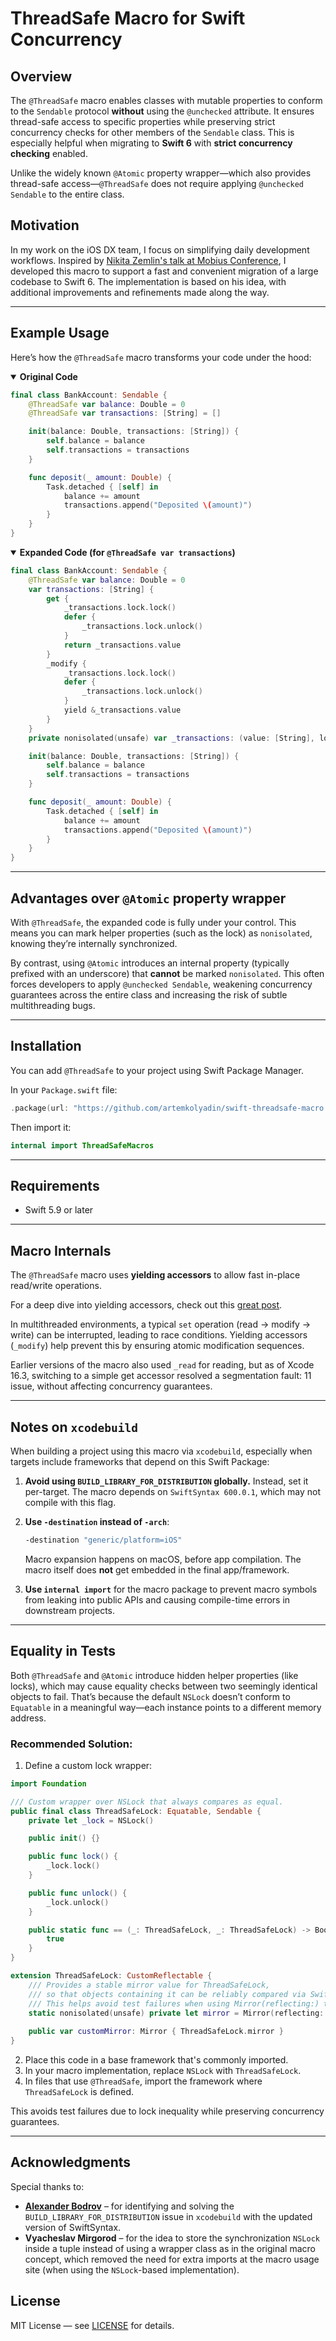 # ThreadSafe Macro for Swift Concurrency

## Overview

The `@ThreadSafe` macro enables classes with mutable properties to conform to the `Sendable` protocol **without** using the `@unchecked` attribute. It ensures thread-safe access to specific properties while preserving strict concurrency checks for other members of the `Sendable` class. This is especially helpful when migrating to **Swift 6** with **strict concurrency checking** enabled.

Unlike the widely known `@Atomic` property wrapper—which also provides thread-safe access—`@ThreadSafe` does not require applying `@unchecked Sendable` to the entire class.

## Motivation

In my work on the iOS DX team, I focus on simplifying daily development workflows. Inspired by [Nikita Zemlin's talk at Mobius Conference](https://youtu.be/035WscXr7Xo?t=937), I developed this macro to support a fast and convenient migration of a large codebase to Swift 6. The implementation is based on his idea, with additional improvements and refinements made along the way.

---

## Example Usage

Here’s how the `@ThreadSafe` macro transforms your code under the hood:

<details open>
<summary><strong>Original Code</strong></summary>

```swift
final class BankAccount: Sendable {
    @ThreadSafe var balance: Double = 0
    @ThreadSafe var transactions: [String] = []

    init(balance: Double, transactions: [String]) {
        self.balance = balance
        self.transactions = transactions
    }

    func deposit(_ amount: Double) {
        Task.detached { [self] in
            balance += amount
            transactions.append("Deposited \(amount)")
        }
    }
}
```
</details>

<details open>
<summary><strong>Expanded Code (for <code>@ThreadSafe var transactions</code>)</strong></summary>

```swift
final class BankAccount: Sendable {
    @ThreadSafe var balance: Double = 0
    var transactions: [String] {
        get {
            _transactions.lock.lock()
            defer {
                _transactions.lock.unlock()
            }
            return _transactions.value
        }
        _modify {
            _transactions.lock.lock()
            defer {
                _transactions.lock.unlock()
            }
            yield &_transactions.value
        }
    }
    private nonisolated(unsafe) var _transactions: (value: [String], lock: NSLock) = ([], NSLock())

    init(balance: Double, transactions: [String]) {
        self.balance = balance
        self.transactions = transactions
    }

    func deposit(_ amount: Double) {
        Task.detached { [self] in
            balance += amount
            transactions.append("Deposited \(amount)")
        }
    }
}
```
</details>

---

## Advantages over `@Atomic` property wrapper

With `@ThreadSafe`, the expanded code is fully under your control. This means you can mark helper properties (such as the lock) as `nonisolated`, knowing they’re internally synchronized.

By contrast, using `@Atomic` introduces an internal property (typically prefixed with an underscore) that **cannot** be marked `nonisolated`. This often forces developers to apply `@unchecked Sendable`, weakening concurrency guarantees across the entire class and increasing the risk of subtle multithreading bugs.

---

## Installation

You can add `@ThreadSafe` to your project using Swift Package Manager.

In your `Package.swift` file:

```swift
.package(url: "https://github.com/artemkolyadin/swift-threadsafe-macro.git", from: "1.0.0")
```

Then import it:

```swift
internal import ThreadSafeMacros
```

---

## Requirements

* Swift 5.9 or later

---

## Macro Internals

The `@ThreadSafe` macro uses **yielding accessors** to allow fast in-place read/write operations.

For a deep dive into yielding accessors, check out this [great post](https://trycombine.com/posts/swift-read-modify-coroutines/).

In multithreaded environments, a typical `set` operation (read → modify → write) can be interrupted, leading to race conditions. Yielding accessors (`_modify`) help prevent this by ensuring atomic modification sequences.

Earlier versions of the macro also used `_read` for reading, but as of Xcode 16.3, switching to a simple get accessor resolved a segmentation fault: 11 issue, without affecting concurrency guarantees.

---

## Notes on `xcodebuild`

When building a project using this macro via `xcodebuild`, especially when targets include frameworks that depend on this Swift Package:

1. **Avoid using `BUILD_LIBRARY_FOR_DISTRIBUTION` globally.** Instead, set it per-target. The macro depends on `SwiftSyntax 600.0.1`, which may not compile with this flag.

2. **Use `-destination` instead of `-arch`**:

   ```bash
   -destination "generic/platform=iOS"
   ```

   Macro expansion happens on macOS, before app compilation. The macro itself does **not** get embedded in the final app/framework.

3. **Use `internal import`** for the macro package to prevent macro symbols from leaking into public APIs and causing compile-time errors in downstream projects.

---

## Equality in Tests

Both `@ThreadSafe` and `@Atomic` introduce hidden helper properties (like locks), which may cause equality checks between two seemingly identical objects to fail. That’s because the default `NSLock` doesn’t conform to `Equatable` in a meaningful way—each instance points to a different memory address.

### Recommended Solution:

1. Define a custom lock wrapper:

```swift
import Foundation

/// Custom wrapper over NSLock that always compares as equal.
public final class ThreadSafeLock: Equatable, Sendable {
    private let _lock = NSLock()

    public init() {}

    public func lock() {
        _lock.lock()
    }

    public func unlock() {
        _lock.unlock()
    }

    public static func == (_: ThreadSafeLock, _: ThreadSafeLock) -> Bool {
        true
    }
}

extension ThreadSafeLock: CustomReflectable {
    /// Provides a stable mirror value for ThreadSafeLock, 
    /// so that objects containing it can be reliably compared via Swift Reflection in tests.
    /// This helps avoid test failures when using Mirror(reflecting:) to compare object structures.
    static nonisolated(unsafe) private let mirror = Mirror(reflecting: "ThreadSafeLock")
    
    public var customMirror: Mirror { ThreadSafeLock.mirror }
}
```

2. Place this code in a base framework that's commonly imported.
3. In your macro implementation, replace `NSLock` with `ThreadSafeLock`.
4. In files that use `@ThreadSafe`, import the framework where `ThreadSafeLock` is defined.

This avoids test failures due to lock inequality while preserving concurrency guarantees.

---

## Acknowledgments

Special thanks to:

* [**Alexander Bodrov**](https://github.com/amidaleet) – for identifying and solving the `BUILD_LIBRARY_FOR_DISTRIBUTION` issue in `xcodebuild` with the updated version of SwiftSyntax.
* **Vyacheslav Mirgorod** – for the idea to store the synchronization `NSLock` inside a tuple instead of using a wrapper class as in the original macro concept, which removed the need for extra imports at the macro usage site (when using the `NSLock`-based implementation).

## License

MIT License — see [LICENSE](/LICENSE.md) for details.
